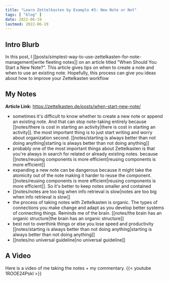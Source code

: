 ```yaml
---
title: "Learn Zettelkasten by Example #3: New Note or Not"
tags: [ "blog" ]
date: 2022-06-19
lastmod: 2022-06-19
---
```

## Intro Blurb
In this post, I [[posts/simplest-way-to-use-zettelkasten-for-note-management|write fleeting notes]] on an article titled "When Should You Start a New Note?". This article gives tips on when to create a note and when to use an existing note. Hopefully, this process can give you ideas about how to improve your Zettelkasten workflow

## My Notes
**Article Link:** https://zettelkasten.de/posts/when-start-new-note/

- sometimes it's difficult to know whether to create a new note or append an existing note. And that can stop note-taking entirely because [[notes/there is cost in starting an activity|there is cost in starting an activity]]. the most important thing is to just start writing and worry about organization second. [[notes/starting is always better than not doing anything|starting is always better than not doing anything]]
- probably one of the most important things about Zettelkasten is that you're always in search for related or already existing notes. because [[notes/reusing components is more efficient|reusing components is more efficient]]
- expanding a new note can be dangerous because it might take the atomicity out of the note making it harder to reuse the component. [[notes/reusing components is more efficient|reusing components is more efficient]]. So it's better to keep notes smaller and contained
- [[notes/notes are too big when info retrieval is slow|notes are too big when info retrieval is slow]]
- the process of taking notes with Zettelkasten is organic. The types of connections you make change and adapt as you develop better systems of connecting things. Reminds me of the brain. [[notes/the brain has an organic structure|the brain has an organic structure]]
- best not to overthink things or else you lose speed and productivity [[notes/starting is always better than not doing anything|starting is always better than not doing anything]]
- [[notes/no universal guideline|no universal guideline]]

## A Video
Here is a video of me taking the notes + my commentary.
{{< youtube 1ROOE24PskI >}}